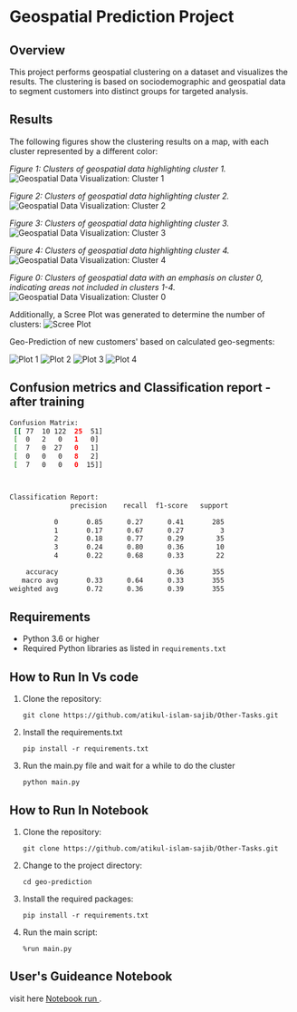 
# Geospatial Prediction Project

## Overview

This project performs geospatial clustering on a dataset and visualizes the results. The clustering is based on sociodemographic and geospatial data to segment customers into distinct groups for targeted analysis.

## Results

The following figures show the clustering results on a map, with each cluster represented by a different color:

*Figure 1: Clusters of geospatial data highlighting cluster 1.*
![Geospatial Data Visualization: Cluster 1](https://github.com/atikul-islam-sajib/Other-Tasks/blob/main/projects/geo-prediction/2.png)

*Figure 2: Clusters of geospatial data highlighting cluster 2.*
![Geospatial Data Visualization: Cluster 2](https://github.com/atikul-islam-sajib/Other-Tasks/blob/main/projects/geo-prediction/3.png)

*Figure 3: Clusters of geospatial data highlighting cluster 3.*
![Geospatial Data Visualization: Cluster 3](https://github.com/atikul-islam-sajib/Other-Tasks/blob/main/projects/geo-prediction/4.png)

*Figure 4: Clusters of geospatial data highlighting cluster 4.*
![Geospatial Data Visualization: Cluster 4](https://github.com/atikul-islam-sajib/Other-Tasks/blob/main/projects/geo-prediction/5.png)


*Figure 0: Clusters of geospatial data with an emphasis on cluster 0, indicating areas not included in clusters 1-4.*
![Geospatial Data Visualization: Cluster 0](https://github.com/atikul-islam-sajib/Other-Tasks/blob/main/projects/geo-prediction/1.png)

Additionally, a Scree Plot was generated to determine the number of clusters:
![Scree Plot](https://github.com/atikul-islam-sajib/Other-Tasks/blob/main/projects/geo-prediction/-1.png)

Geo-Prediction of new customers' based on calculated geo-segments:

![Plot 1](https://github.com/atikul-islam-sajib/Other-Tasks/blob/main/projects/geo-prediction/greater_0.75.png)
![Plot 2](https://github.com/atikul-islam-sajib/Other-Tasks/blob/main/projects/geo-prediction/same_1.png)
![Plot 3](https://github.com/atikul-islam-sajib/Other-Tasks/blob/main/projects/geo-prediction/same_2.png)
![Plot 4](https://github.com/atikul-islam-sajib/Other-Tasks/blob/main/projects/geo-prediction/same_4.png)

## Confusion metrics and  Classification report - after training
```sh
Confusion Matrix:
 [[ 77  10 122  25  51]
 [  0   2   0   1   0]
 [  7   0  27   0   1]
 [  0   0   0   8   2]
 [  7   0   0   0  15]]



Classification Report:
               precision    recall  f1-score   support

           0       0.85      0.27      0.41       285
           1       0.17      0.67      0.27         3
           2       0.18      0.77      0.29        35
           3       0.24      0.80      0.36        10
           4       0.22      0.68      0.33        22

    accuracy                           0.36       355
   macro avg       0.33      0.64      0.33       355
weighted avg       0.72      0.36      0.39       355
```


## Requirements

- Python 3.6 or higher
- Required Python libraries as listed in `requirements.txt`

## How to Run In Vs code
1. Clone the repository:
   ```
   git clone https://github.com/atikul-islam-sajib/Other-Tasks.git
   ```
2. Install the requirements.txt
   ```
   pip install -r requirements.txt
   ```
3. Run the main.py file and wait for a while to do the cluster
   ```
   python main.py
   ```

## How to Run In Notebook

1. Clone the repository:
   ```
   git clone https://github.com/atikul-islam-sajib/Other-Tasks.git
   ```
2. Change to the project directory:
   ```
   cd geo-prediction
   ```
3. Install the required packages:
   ```
   pip install -r requirements.txt
   ```
4. Run the main script:
   ```
   %run main.py
   ```

## User's Guideance Notebook
visit here [Notebook run ](https://github.com/atikul-islam-sajib/Other-Tasks/blob/main/projects/geo-prediction/geo_prediction.ipynb).
